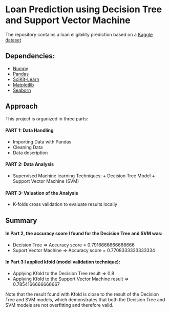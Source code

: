  
# Loan Prediction using Decision Tree and Support Vector Machine
 
The repository contains a loan eligibility prediction based on a [Kaggle dataset](https://www.kaggle.com/ninzaami/loan-predication)

## Dependencies:
 
* [Numpy](https://numpy.org/)
* [Pandas](https://pandas.pydata.org/)
* [SciKit-Learn](https://scikit-learn.org/)
* [Matplotlib](https://matplotlib.org/)
* [Seaborn](https://seaborn.pydata.org/)
 
## Approach 

This project is organized in three parts:

#### PART 1: Data Handling

* Importing Data with Pandas
* Cleaning Data
* Data description  

#### PART 2: Data Analysis

* Supervised Machine learning Techniques: + Decision Tree Model + Support Vector Machine (SVM)  

#### PART 3: Valuation of the Analysis

* K-folds cross validation to evaluate results locally 

## Summary

#### In Part 2, the accuracy score I found for the Decision Tree and SVM was: 

* Decision Tree  => Accuracy score = 0.7916666666666666
* Suport Vector Machine => Accuracy score = 0.7708333333333334

#### In Part 3 I applied kfold (model validation technique): 

* Applying Kfold to the Decision Tree result => 0.8
* Applying Kfold to the Support Vector Machine result  => 0.7854166666666667
 
Note that the result found with Kfold is close to the result of the Decision Tree and SVM models, which demonstrates that both the Decision Tree and SVM models are not overfitting and therefore valid.
